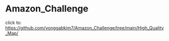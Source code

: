 # Amazon_Challenge

click to: https://github.com/yonggabkim7/Amazon_Challenge/tree/main/High_Quality_Map/
